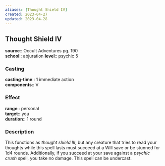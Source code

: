 ```yaml
---
aliases: [Thought Shield IV]
created: 2023-04-27
updated: 2023-04-28
---
```


## Thought Shield IV

**source**:: Occult Adventures pg. 190  
**school**:: abjuration
**level**:: psychic 5

### Casting

**casting-time**:: 1 immediate action  
**components**:: V

### Effect

**range**:: personal  
**target**:: you  
**duration**:: 1 round

### Description

This functions as *thought shield III*, but any creature that tries to read your thoughts while this spell lasts must succeed at a Will save or be stunned for 1d4 rounds. Additionally, if you succeed at your save against a *psychic crush* spell, you take no damage. This spell can be undercast.
